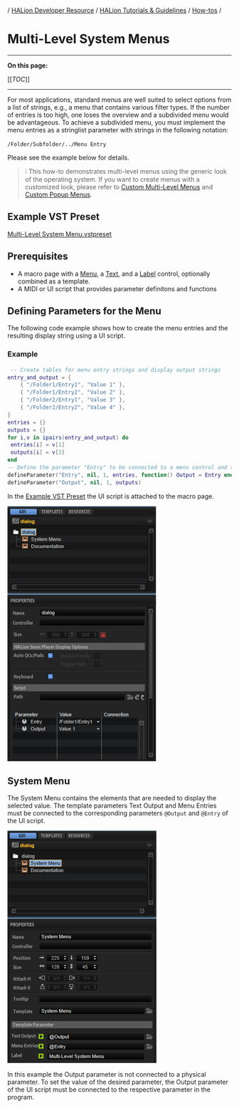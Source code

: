 / [HALion Developer Resource](../../HALion-Developer-Resource.md) / [HALion Tutorials & Guidelines](./HALion-Tutorials-Guidelines.md) / [How-tos](./How-tos.md) /

# Multi-Level System Menus

---

**On this page:**

[[_TOC_]]

---

For most applications, standard menus are well suited to select options from a list of strings, e.g., a menu that contains various filter types. If the number of entries is too high, one loses the overview and a subdivided menu would be advantageous. To achieve a subdivided menu, you must implement the menu entries as a stringlist parameter with strings in the following notation:

``/Folder/Subfolder/../Menu Entry``

Please see the example below for details.

>&#10069; This how-to demonstrates multi-level menus using the generic look of the operating system. If you want to create menus with a customized look, please refer to [Custom Multi-Level Menus](./Custom-Multi-Level-Menus.md) and [Custom Popup Menus](./Custom-Popup-Menus.md).

## Example VST Preset

[Multi-Level System Menu.vstpreset](../vstpresets/Multi-Level%20System%20Menu.vstpreset)

## Prerequisites

* A macro page with a [Menu](../../HALion-Macro-Page/pages/Menu.md), a [Text](../../HALion-Macro-Page/pages/Text.md), and a [Label](../../HALion-Macro-Page/pages/Label.md) control, optionally combined as a template.
* A MIDI or UI script that provides parameter definitons and functions

## Defining Parameters for the Menu

The following code example shows how to create the menu entries and the resulting display string using a UI script.

### Example

```lua
 -- Create tables for menu entry strings and display output strings
entry_and_output = {
    { "/Folder1/Entry1", "Value 1" },
    { "/Folder1/Entry2", "Value 2" },
    { "/Folder2/Entry1", "Value 3" },
    { "/Folder2/Entry2", "Value 4" },
}
entries = {}
outputs = {}
for i,v in ipairs(entry_and_output) do
 entries[i] = v[1]
 outputs[i] = v[2]
end
-- Define the parameter "Entry" to be connected to a menu control and the parameter "Output" to display the selected menu entry
defineParameter("Entry", nil, 1, entries, function() Output = Entry end)
defineParameter("Output", nil, 1, outputs)
```

In the [Example VST Preset](#example-vst-preset) the UI script is attached to the macro page.

![Multi Level System Menu UI Script](../images/Multi-Level-System-Menu-UI-Script.png)

## System Menu

The System Menu contains the elements that are needed to display the selected value. The template parameters Text Output and Menu Entries must be connected to the corresponding parameters ``@Output`` and ``@Entry`` of the UI script.

![Multi Level System Menu Template](../images/Multi-Level-System-Menu-Template.png)

In this example the Output parameter is not connected to a physical parameter. To set the value of the desired parameter, the Output parameter of the UI script must be connected to the respective parameter in the program.
